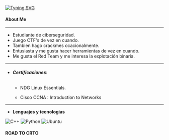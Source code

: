 
[![Typing SVG](https://readme-typing-svg.demolab.com/?lines=Sir.+Psycho+Sexy;That+It's+me)](https://git.io/typing-svg)
#### About Me
---

- Estudiante de ciberseguridad.
- Juego CTF's de vez en cuando.
- Tambien hago crackmes ocacionalmente.
- Entusiasta y me gusta hacer herramientas de vez en cuando.
- Me gusta el Red Team y me interesa la explotación binaria.
---

- ###### **Certificaciones**:
	 - NDG Linux Essentials.
  
	- Cisco CCNA : Introduction to Networks


---
- **Lenguajes y tecnologias**

![C++](https://img.shields.io/badge/c++-%2300599C.svg?style=for-the-badge&logo=c%2B%2B&logoColor=white)  ![Python](https://img.shields.io/badge/python-3670A0?style=for-the-badge&logo=python&logoColor=ffdd54) ![Ubuntu](https://img.shields.io/badge/Ubuntu-E95420?style=for-the-badge&logo=ubuntu&logoColor=white)


#### **ROAD TO CRTO**


